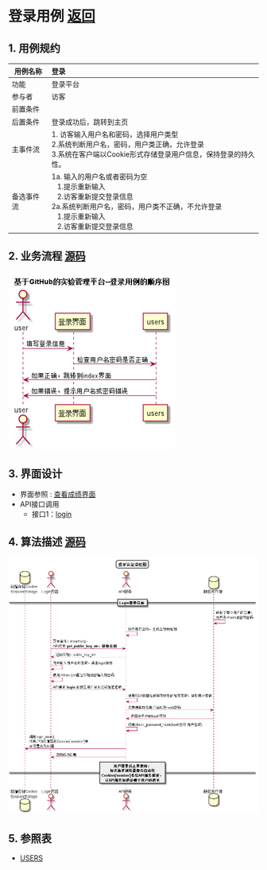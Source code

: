 # 登录用例 [返回](../README.md)

## 1. 用例规约

|用例名称|登录|
|-------|:-------------|
|功能|登录平台|
|参与者|访客|
|前置条件| |
|后置条件|登录成功后，跳转到主页|
|主事件流| 1. 访客输入用户名和密码，选择用户类型<br/>2.系统判断用户名，密码，用户类正确，允许登录<br/>3.系统在客户端以Cookie形式存储登录用户信息，保持登录的持久性。|
|备选事件流|1a. 输入的用户名或者密码为空 <br/>&nbsp;&nbsp; 1.提示重新输入 <br/> &nbsp;&nbsp; 2.访客重新提交登录信息 <br/>2a.系统判断用户名，密码，用户类不正确，不允许登录 <br/>&nbsp;&nbsp; 1.提示重新输入 <br/> &nbsp;&nbsp; 2.访客重新提交登录信息 |

## 2. 业务流程 [源码](../src/登录.puml)
![sequence1](../images/登陆.png) 

## 3. 界面设计
- 界面参照 : [查看成绩界面](../ui/index.html)
- API接口调用
    - 接口1：[login](../impl/登陆接口.md)

## 4. 算法描述 [源码](../src/用户登录认证流程.puml)
![登录认证流程图](../images/用户登录认证流程.png)

## 5. 参照表

- [USERS](../数据库设计.md/#USERS)